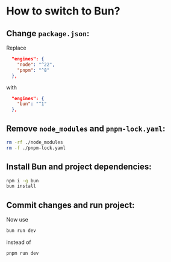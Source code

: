 # How to switch to Bun?

## Change `package.json`:

Replace

```json
  "engines": {
    "node": "^22",
    "pnpm": "^8"
  },
```

with

```json
  "engines": {
    "bun": "^1"
  },
```

## Remove `node_modules` and `pnpm-lock.yaml`:

```bash
rm -rf ./node_modules
rm -f ./pnpm-lock.yaml
```

## Install Bun and project dependencies:

```bash
npm i -g bun
bun install
```

## Commit changes and run project:

Now use

```bash
bun run dev
```

instead of

```bash
pnpm run dev
```

